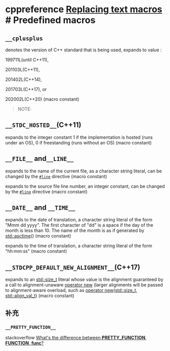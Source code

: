 # cppreference [Replacing text macros](https://en.cppreference.com/w/cpp/preprocessor/replace) # Predefined macros

## `__cplusplus`

denotes the version of C++ standard that is being used, expands to value :

199711L(until C++11), 

201103L(C++11), 

201402L(C++14), 

201703L(C++17), or 

202002L(C++20) (macro constant)

> NOTE: 

## `__STDC_HOSTED__`(C++11)

expands to the integer constant 1 if the implementation is hosted (runs under an OS), 0 if freestanding (runs without an OS) (macro constant)

## `__FILE__`  and`__LINE__`

expands to the name of the current file, as a character string literal, can be changed by the [`#line`](https://en.cppreference.com/w/cpp/preprocessor/line) directive (macro constant)

expands to the source file line number, an integer constant, can be changed by the [`#line`](https://en.cppreference.com/w/cpp/preprocessor/line) directive (macro constant)

## `__DATE__` and `__TIME__`

expands to the date of translation, a character string literal of the form "Mmm dd yyyy". The first character of "dd" is a space if the day of the month is less than 10. The name of the month is as if generated by [std::asctime](http://en.cppreference.com/w/cpp/chrono/c/asctime)() (macro constant)

expands to the time of translation, a character string literal of the form "hh:mm:ss" (macro constant)



## `__STDCPP_DEFAULT_NEW_ALIGNMENT__`(C++17)

expands to an [std::size_t](https://en.cppreference.com/w/cpp/types/size_t) literal whose value is the alignment guaranteed by a call to alignment-unaware [operator new](https://en.cppreference.com/w/cpp/memory/new/operator_new) (larger alignments will be passed to alignment-aware overload, such as [operator new](http://en.cppreference.com/w/cpp/memory/new/operator_new)([std::size_t](http://en.cppreference.com/w/cpp/types/size_t), [std::align_val_t](http://en.cppreference.com/w/cpp/memory/new/align_val_t)) (macro constant)



## 补充

### `__PRETTY_FUNCTION__`

stackoverflow [What's the difference between __PRETTY_FUNCTION__, __FUNCTION__, __func__?](https://stackoverflow.com/questions/4384765/whats-the-difference-between-pretty-function-function-func)


